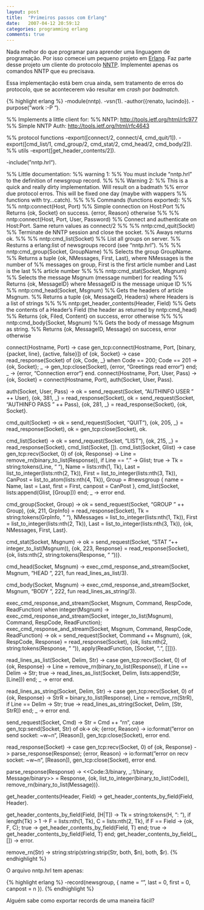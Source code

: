 ```yaml
---
layout: post
title:  "Primeiros passos com Erlang"
date:   2007-04-12 20:59:12
categories: programming erlang
comments: true
---
```


Nada melhor do que programar para aprender uma linguagem de programação. Por isso comecei um pequeno projeto em [Erlang][erlang-link]. Faz parte desse projeto um cliente do protocolo [NNTP][nntp-link]. Implementei apenas os comandos NNTP que eu precisava.

Essa implementação está bem crua ainda, sem tratamento de erros do protocolo, que se acontecerem vão resultar em _crash_ por _badmatch_.

{% highlight erlang %}
-module(nntp).
-vsn(1).
-author({renato, lucindo}).
-purpose(”work :-P “).

%% Implements a little client for:
%%  NNTP: http://tools.ietf.org/html/rfc977
%%  Simple NNTP Auth: http://tools.ietf.org/html/rfc4643

%% protocol functions
-export([connect/2, connect/4, cmd_quit/1]).
-export([cmd_list/1, cmd_group/2, cmd_stat/2, cmd_head/2, cmd_body/2]).
%% utils
-export([get_header_contents/2]).

-include(”nntp.hrl“).

%% Little documentation:
%% warning 1:
%%   You must include “nntp.hrl” to the definition of newsgroup record.
%%
%% Warning 2:
%%   This is a quick and really dirty implementation. Will result on a badmath
%%   error due protocol erros. This will be fixed one day (maybe with wappers
%%   functions with try…catch).
%%
%% Commands (functions exported):
%%
%% nntp:connect(Host, Port)
%%   Simple connection on Host:Port
%%   Returns {ok, Socket} on success. {error, Reason} otherwise
%%
%% nntp:connect(Host, Port, User, Password)
%%   Connect and authenticate on Host:Port. Same return values as connect/2
%%
%% nntp:cmd_quit(Sockt)
%%   Terminate de NNTP session and close the socket.
%%   Aways returns ok.
%%
%% nntp:cmd_list(Socket)
%%   List all groups on server.
%%   Resturns a erlang:list of newsgroups record (see “nntp.hrl”).
%%
%% nntp:cmd_group(Socket, GroupName)
%%   Selects the group GroupName.
%%   Returns a tuple {ok, NMessages, First, Last}, where NMessages is the number of
%%   messages on group, First is the first article number and Last is the last
%%   article number
%%
%% nntp:cmd_stat(Socket, Msgnum)
%%   Selects the message Msgnum (message number) for reading
%%   Returns {ok, MessageID} where MessageID is the message unique ID
%%
%% nntp:cmd_head(Socket, Msgnum)
%%   Gets the headers of article Msgnum.
%%   Returns a tuple {ok, MessageID, Headers} where Headers is a list of strings
%%
%% nntp:get_header_contents(Header, Field)
%%   Gets the contents of a Header’s Field (the header as returned by nntp:cmd_head)
%%   Returns {ok, Filed, Content} on success, error otherwise
%%
%% nntp:cmd_body(Socket, Msgnum)
%%   Gets the body of message Msgnum as string.
%%   Returns {ok, MessageID, Message} on success, error otherwise

connect(Hostname, Port) ->
    case gen_tcp:connect(Hostname, Port, [binary, {packet, line}, {active, false}]) of
        {ok, Socket} ->
            case read_response(Socket) of
                {ok, Code, _} when Code == 200; Code == 201 ->
                    {ok, Socket};
                _ ->
                    gen_tcp:close(Socket),
                    {error, “Greetings read error“}
            end;
        _ ->
            {error, “Connection error“}
    end.
connect(Hostname, Port, User, Pass) ->
    {ok, Socket} = connect(Hostname, Port),
    auth(Socket, User, Pass).

auth(Socket, User, Pass) ->
    ok = send_request(Socket, “AUTHINFO USER ” ++ User),
    {ok, 381, _} = read_response(Socket),
    ok = send_request(Socket, “AUTHINFO PASS ” ++ Pass),
    {ok, 281, _} = read_response(Socket),
    {ok, Socket}.

cmd_quit(Socket) ->
    ok = send_request(Socket, “QUIT“),
    {ok, 205, _} = read_response(Socket),
    ok = gen_tcp:close(Socket),
    ok.

cmd_list(Socket) ->
    ok = send_request(Socket, “LIST“),
    {ok, 215, _} = read_response(Socket),
    cmd_list(Socket, []).
cmd_list(Socket, Glist) ->
    case gen_tcp:recv(Socket, 0) of
        {ok, Response} ->
            Line = remove_rn(binary_to_list(Response)),
            if
                Line == “.” ->
                    Glist;
                true ->
                    Tk = string:tokens(Line, “ “),
                    Name = lists:nth(1, Tk),
                    Last = list_to_integer(lists:nth(2, Tk)),
                    First = list_to_integer(lists:nth(3, Tk)),
                    CanPost = list_to_atom(lists:nth(4, Tk)),
                    Group = #newsgroup {
                      name = Name,
                      last = Last,
                      first = First,
                      canpost = CanPost
                     },
                    cmd_list(Socket, lists:append(Glist, [Group]))
            end;
        _ ->
            error
    end.

cmd_group(Socket, Group) ->
    ok = send_request(Socket, “GROUP ” ++ Group),
    {ok, 211, GrpInfo} = read_response(Socket),
    Tk = string:tokens(GrpInfo, “ “),
    NMessages = list_to_integer(lists:nth(1, Tk)),
    First = list_to_integer(lists:nth(2, Tk)),
    Last = list_to_integer(lists:nth(3, Tk)),
    {ok, NMessages, First, Last}.

cmd_stat(Socket, Msgnum) ->
    ok = send_request(Socket, “STAT “++ integer_to_list(Msgnum)),
    {ok, 223, Response} = read_response(Socket),
    {ok, lists:nth(2, string:tokens(Response, “ “))}.

cmd_head(Socket, Msgnum) ->
    exec_cmd_response_and_stream(Socket, Msgnum, “HEAD “, 221, fun read_lines_as_list/3).

cmd_body(Socket, Msgnum) ->
    exec_cmd_response_and_stream(Socket, Msgnum, “BODY “, 222, fun read_lines_as_string/3).

exec_cmd_response_and_stream(Socket, Msgnum, Command, RespCode, ReadFunction) when integer(Msgnum) ->
    exec_cmd_response_and_stream(Socket, integer_to_list(Msgnum), Command, RespCode, ReadFunction);
exec_cmd_response_and_stream(Socket, Msgnum, Command, RespCode, ReadFunction) ->
    ok = send_request(Socket, Command ++ Msgnum),
    {ok, RespCode, Response} = read_response(Socket),
    {ok, lists:nth(2, string:tokens(Response, “ “)), apply(ReadFunction, [Socket, “.“, []])}.

read_lines_as_list(Socket, Delim, Str) ->
    case gen_tcp:recv(Socket, 0) of
        {ok, Response} ->
            Line = remove_rn(binary_to_list(Response)),
            if
                Line == Delim ->
                    Str;
                true ->
                    read_lines_as_list(Socket, Delim, lists:append(Str, [Line]))
            end;
        _ ->
            error
    end.

read_lines_as_string(Socket, Delim, Str) ->
    case gen_tcp:recv(Socket, 0) of
        {ok, Response} ->
            StrR = binary_to_list(Response),
            Line = remove_rn(StrR),
            if
                Line == Delim ->
                    Str;
                true ->
                    read_lines_as_string(Socket, Delim, [Str, StrR])
            end;
        _ ->
            error
    end.

send_request(Socket, Cmd) ->
    Str = Cmd ++ “rn“,
    case gen_tcp:send(Socket, Str) of
        ok->
            ok;
        {error, Reason} ->
            io:format(”error on send socket: ~w~n“, [Reason]),
            gen_tcp:close(Socket),
            error
    end.

read_response(Socket) ->
    case gen_tcp:recv(Socket, 0) of
        {ok, Response} ->
            parse_response(Response);
        {error, Reason} ->
            io:format(”error on recv socket: ~w~n“, [Reason]),
            gen_tcp:close(Socket),
            error
    end.

parse_response(Response) ->
    <<Code:3/binary, _:1/binary, Message/binary>> = Response,
    {ok, list_to_integer(binary_to_list(Code)), remove_rn(binary_to_list(Message))}.

get_header_contents(Header, Field) ->
    get_header_contents_by_field(Field, Header).

get_header_contents_by_field(Field, [H|T]) ->
    Tk = string:tokens(H, “: “),
    if
        length(Tk) > 1 ->
            F = lists:nth(1, Tk),
            C = lists:nth(2, Tk),
            if
                F == Field ->
                    {ok, F, C};
                true ->
                    get_header_contents_by_field(Field, T)
            end;
        true ->
            get_header_contents_by_field(Field, T)
    end;
get_header_contents_by_field(_, []) ->
    error.

remove_rn(Str) ->
    string:strip(string:strip(Str, both, $n), both, $r).
{% endhighlight %}

O arquivo nntp.hrl tem apenas:

{% highlight erlang %}
-record(newsgroup,
        {
          name = “”,
          last = 0,
          first = 0,
          canpost = n
         }).
{% endhighlight %}

Alguém sabe como exportar records de uma maneira fácil?

[erlang-link]: http://www.erlang.org
[nntp-link]: https://en.wikipedia.org/wiki/Network_News_Transfer_Protocol
